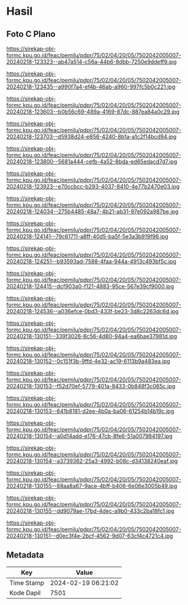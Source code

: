 # Hasil

## Foto C Plano

https://sirekap-obj-formc.kpu.go.id/feac/pemilu/pdpr/75/02/04/20/05/7502042005007-20240218-123323--ab47a514-c56a-44b6-8dbb-7250e9ddeff9.jpg

https://sirekap-obj-formc.kpu.go.id/feac/pemilu/pdpr/75/02/04/20/05/7502042005007-20240218-123435--a990f7a4-ef4b-46ab-a960-997fc5b0c221.jpg

https://sirekap-obj-formc.kpu.go.id/feac/pemilu/pdpr/75/02/04/20/05/7502042005007-20240218-123603--b0b56c69-489a-4169-87dc-887ea84a0c29.jpg

https://sirekap-obj-formc.kpu.go.id/feac/pemilu/pdpr/75/02/04/20/05/7502042005007-20240218-123703--d5938d24-e856-4240-8b1a-a1c2f14bcd94.jpg

https://sirekap-obj-formc.kpu.go.id/feac/pemilu/pdpr/75/02/04/20/05/7502042005007-20240218-123800--5681a444-cefb-4a52-8bda-ed65edacd7d7.jpg

https://sirekap-obj-formc.kpu.go.id/feac/pemilu/pdpr/75/02/04/20/05/7502042005007-20240218-123923--e70ccbcc-b293-4037-8410-4e77b2470e03.jpg

https://sirekap-obj-formc.kpu.go.id/feac/pemilu/pdpr/75/02/04/20/05/7502042005007-20240218-124034--275b4485-48a7-4b21-ab31-97e092a987be.jpg

https://sirekap-obj-formc.kpu.go.id/feac/pemilu/pdpr/75/02/04/20/05/7502042005007-20240218-124141--79c61711-a8ff-40d5-ba5f-5e3a3b919f96.jpg

https://sirekap-obj-formc.kpu.go.id/feac/pemilu/pdpr/75/02/04/20/05/7502042005007-20240218-124251--b93593ad-7588-4faa-944a-4913c493bf5c.jpg

https://sirekap-obj-formc.kpu.go.id/feac/pemilu/pdpr/75/02/04/20/05/7502042005007-20240218-124415--dcf903a0-f121-4883-95ce-567e39cf9000.jpg

https://sirekap-obj-formc.kpu.go.id/feac/pemilu/pdpr/75/02/04/20/05/7502042005007-20240218-124536--a036efce-0bd3-433f-be23-3d8c2263dc6d.jpg

https://sirekap-obj-formc.kpu.go.id/feac/pemilu/pdpr/75/02/04/20/05/7502042005007-20240218-130151--339f3026-8c56-4d80-94a4-ea6bae37981d.jpg

https://sirekap-obj-formc.kpu.go.id/feac/pemilu/pdpr/75/02/04/20/05/7502042005007-20240218-130152--0c151f3b-9ffd-4e32-ac19-6113b9a483ea.jpg

https://sirekap-obj-formc.kpu.go.id/feac/pemilu/pdpr/75/02/04/20/05/7502042005007-20240218-130153--f52d70ef-5779-401a-8433-0b848f3c065c.jpg

https://sirekap-obj-formc.kpu.go.id/feac/pemilu/pdpr/75/02/04/20/05/7502042005007-20240218-130153--641b8181-d2ee-4b0a-ba06-61254b14b19c.jpg

https://sirekap-obj-formc.kpu.go.id/feac/pemilu/pdpr/75/02/04/20/05/7502042005007-20240218-130154--a0d14add-e176-47cb-8fe6-51a007984197.jpg

https://sirekap-obj-formc.kpu.go.id/feac/pemilu/pdpr/75/02/04/20/05/7502042005007-20240218-130154--a3739362-25a3-4992-b08c-d34138240eaf.jpg

https://sirekap-obj-formc.kpu.go.id/feac/pemilu/pdpr/75/02/04/20/05/7502042005007-20240218-130155--88aa8a67-9ace-4bff-b406-6e06e3005b49.jpg

https://sirekap-obj-formc.kpu.go.id/feac/pemilu/pdpr/75/02/04/20/05/7502042005007-20240218-130155--dd9079ae-17bd-4dec-a9b0-433c2ba18fc1.jpg

https://sirekap-obj-formc.kpu.go.id/feac/pemilu/pdpr/75/02/04/20/05/7502042005007-20240218-130151--d0ec3f4e-2bcf-4562-9d07-63cf4c4721c4.jpg


## Metadata

| Key        | Value               |
| ---------- | ------------------- |
| Time Stamp | 2024-02-19 06:21:02 |
| Kode Dapil | 7501                |



